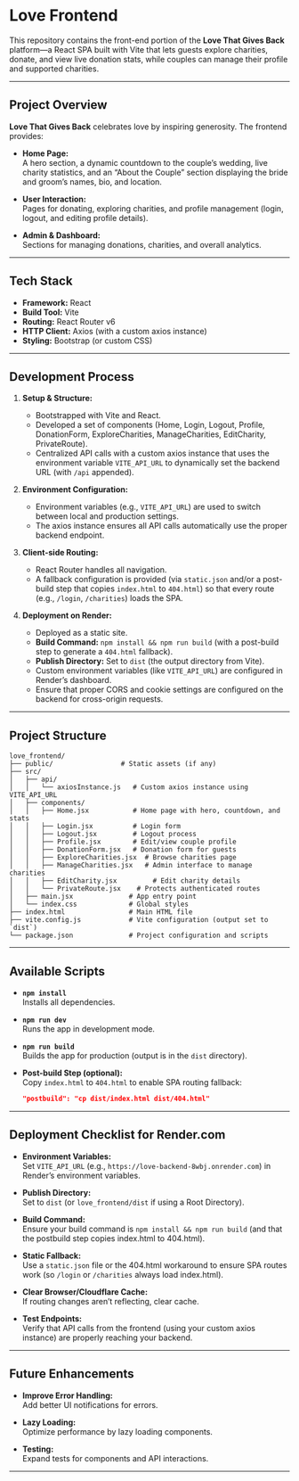 # Love Frontend

This repository contains the front-end portion of the **Love That Gives Back** platform—a React SPA built with Vite that lets guests explore charities, donate, and view live donation stats, while couples can manage their profile and supported charities.

---

## Project Overview

**Love That Gives Back** celebrates love by inspiring generosity. The frontend provides:

- **Home Page:**  
  A hero section, a dynamic countdown to the couple’s wedding, live charity statistics, and an “About the Couple” section displaying the bride and groom’s names, bio, and location.

- **User Interaction:**  
  Pages for donating, exploring charities, and profile management (login, logout, and editing profile details).

- **Admin & Dashboard:**  
  Sections for managing donations, charities, and overall analytics.

---

## Tech Stack

- **Framework:** React
- **Build Tool:** Vite
- **Routing:** React Router v6
- **HTTP Client:** Axios (with a custom axios instance)
- **Styling:** Bootstrap (or custom CSS)

---

## Development Process

1. **Setup & Structure:**  
   - Bootstrapped with Vite and React.
   - Developed a set of components (Home, Login, Logout, Profile, DonationForm, ExploreCharities, ManageCharities, EditCharity, PrivateRoute).
   - Centralized API calls with a custom axios instance that uses the environment variable `VITE_API_URL` to dynamically set the backend URL (with `/api` appended).

2. **Environment Configuration:**  
   - Environment variables (e.g., `VITE_API_URL`) are used to switch between local and production settings.
   - The axios instance ensures all API calls automatically use the proper backend endpoint.

3. **Client-side Routing:**  
   - React Router handles all navigation.
   - A fallback configuration is provided (via `static.json` and/or a post-build step that copies `index.html` to `404.html`) so that every route (e.g., `/login`, `/charities`) loads the SPA.

4. **Deployment on Render:**  
   - Deployed as a static site.
   - **Build Command:** `npm install && npm run build` (with a post-build step to generate a `404.html` fallback).
   - **Publish Directory:** Set to `dist` (the output directory from Vite).
   - Custom environment variables (like `VITE_API_URL`) are configured in Render’s dashboard.
   - Ensure that proper CORS and cookie settings are configured on the backend for cross-origin requests.

---

## Project Structure

```
love_frontend/
├── public/                 # Static assets (if any)
├── src/
│   ├── api/
│   │   └── axiosInstance.js   # Custom axios instance using VITE_API_URL
│   ├── components/
│   │   ├── Home.jsx           # Home page with hero, countdown, and stats
│   │   ├── Login.jsx          # Login form
│   │   ├── Logout.jsx         # Logout process
│   │   ├── Profile.jsx        # Edit/view couple profile
│   │   ├── DonationForm.jsx   # Donation form for guests
│   │   ├── ExploreCharities.jsx  # Browse charities page
│   │   ├── ManageCharities.jsx   # Admin interface to manage charities
│   │   ├── EditCharity.jsx         # Edit charity details
│   │   └── PrivateRoute.jsx    # Protects authenticated routes
│   ├── main.jsx              # App entry point
│   └── index.css             # Global styles
├── index.html                # Main HTML file
├── vite.config.js            # Vite configuration (output set to `dist`)
└── package.json              # Project configuration and scripts
```

---

## Available Scripts

- **`npm install`**  
  Installs all dependencies.

- **`npm run dev`**  
  Runs the app in development mode.

- **`npm run build`**  
  Builds the app for production (output is in the `dist` directory).

- **Post-build Step (optional):**  
  Copy `index.html` to `404.html` to enable SPA routing fallback:
  ```json
  "postbuild": "cp dist/index.html dist/404.html"
  ```

---

## Deployment Checklist for Render.com

- **Environment Variables:**  
  Set `VITE_API_URL` (e.g., `https://love-backend-8wbj.onrender.com`) in Render’s environment variables.

- **Publish Directory:**  
  Set to `dist` (or `love_frontend/dist` if using a Root Directory).

- **Build Command:**  
  Ensure your build command is `npm install && npm run build` (and that the postbuild step copies index.html to 404.html).

- **Static Fallback:**  
  Use a `static.json` file or the 404.html workaround to ensure SPA routes work (so `/login` or `/charities` always load index.html).

- **Clear Browser/Cloudflare Cache:**  
  If routing changes aren’t reflecting, clear cache.

- **Test Endpoints:**  
  Verify that API calls from the frontend (using your custom axios instance) are properly reaching your backend.

---

## Future Enhancements

- **Improve Error Handling:**  
  Add better UI notifications for errors.

- **Lazy Loading:**  
  Optimize performance by lazy loading components.

- **Testing:**  
  Expand tests for components and API interactions.

---